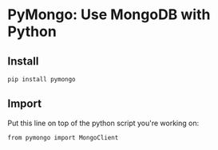 # PyMongo: Use MongoDB with Python

## Install

`pip install pymongo`

## Import

Put this line on top of the python script you're working on:

`from pymongo import MongoClient`
